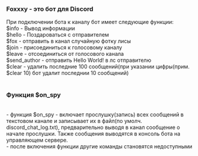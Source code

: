 <h3>Foxxxy - это бот для Discord</h3>
При подключении бота к каналу бот имеет следующие функции:<br>
  $info - Вывод информации <br>
  $hello - Поздароваться с отправителем<br>
  $fox - отправить в канал случайную фотку лисы<br>
  $join - присоединиться к голосовому каналу<br>
  $leave - отсоединиться от голосового канала<br>
  $send_author - отправить Hello World! в лс отправителю<br>
  $clear - удалить последние 100 сообщений(при указании цифры(прим. $clear 10) бот удалит последнии 10 сообщений)<br><br>
<h3>Функция $on_spy</h3><br>
  - функция $on_spy - включает прослушку(запись) всех сообщений в текстовом канале и записывает их в файл(по умолч. discord_chat_log.txt), предварительно выводя в канал сообщение о начале прослушки. Также сообщения выводятся в консоль бота на управляющем сервере.<br>
  - после включения функции другие команды становятся недоступными
